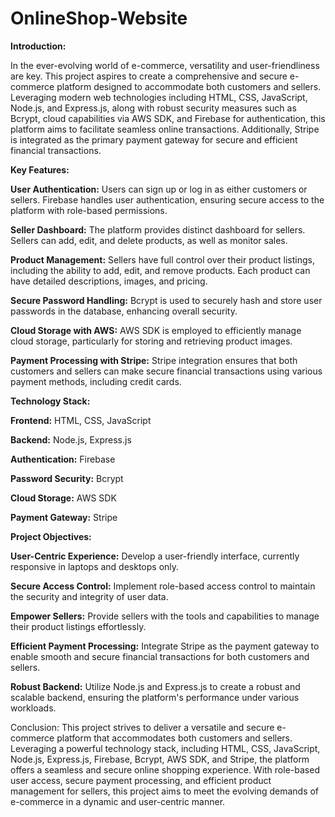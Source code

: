 # OnlineShop-Website
**Introduction:**

In the ever-evolving world of e-commerce, versatility and user-friendliness are key. This project aspires to create a comprehensive and secure e-commerce platform designed to accommodate both customers and sellers. Leveraging modern web technologies including HTML, CSS, JavaScript, Node.js, and Express.js, along with robust security measures such as Bcrypt, cloud capabilities via AWS SDK, and Firebase for authentication, this platform aims to facilitate seamless online transactions. Additionally, Stripe is integrated as the primary payment gateway for secure and efficient financial transactions.

**Key Features:**

**User Authentication:** Users can sign up or log in as either customers or sellers. Firebase handles user authentication, ensuring secure access to the platform with role-based permissions.

**Seller Dashboard:** The platform provides distinct dashboard for sellers. Sellers can add, edit, and delete products, as well as monitor sales.

**Product Management:** Sellers have full control over their product listings, including the ability to add, edit, and remove products. Each product can have detailed descriptions, images, and pricing.

**Secure Password Handling:** Bcrypt is used to securely hash and store user passwords in the database, enhancing overall security.

**Cloud Storage with AWS:** AWS SDK is employed to efficiently manage cloud storage, particularly for storing and retrieving product images.

**Payment Processing with Stripe:** Stripe integration ensures that both customers and sellers can make secure financial transactions using various payment methods, including credit cards.

**Technology Stack:**

**Frontend:** HTML, CSS, JavaScript

**Backend:** Node.js, Express.js

**Authentication:** Firebase

**Password Security:** Bcrypt

**Cloud Storage:** AWS SDK

**Payment Gateway:** Stripe

**Project Objectives:**

**User-Centric Experience:** Develop a user-friendly interface, currently responsive in laptops and desktops only.

**Secure Access Control:** Implement role-based access control to maintain the security and integrity of user data.

**Empower Sellers:** Provide sellers with the tools and capabilities to manage their product listings effortlessly.

**Efficient Payment Processing:** Integrate Stripe as the payment gateway to enable smooth and secure financial transactions for both customers and sellers.

**Robust Backend:** Utilize Node.js and Express.js to create a robust and scalable backend, ensuring the platform's performance under various workloads.

Conclusion:
This project strives to deliver a versatile and secure e-commerce platform that accommodates both customers and sellers. Leveraging a powerful technology stack, including HTML, CSS, JavaScript, Node.js, Express.js, Firebase, Bcrypt, AWS SDK, and Stripe, the platform offers a seamless and secure online shopping experience. With role-based user access, secure payment processing, and efficient product management for sellers, this project aims to meet the evolving demands of e-commerce in a dynamic and user-centric manner.
